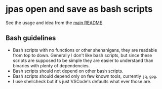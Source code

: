 # jpas open and save as bash scripts

See the usage and idea from the [main README](../README.md).

## Bash guidelines

-   Bash scripts with no functions or other shenanigans, they are readable from
    top to down. Generally I don't like bash scripts, but since these scripts are
    supposed to be simple they are easier to understand than binaries with plenty
    of dependencies.
-   Bash scripts should not depend on other bash scripts.
-   Bash scripts should depend only on few known tools, currently `jq`, `gpg`.
-   I use shellcheck but it's just VSCode's defaults what ever those are.
